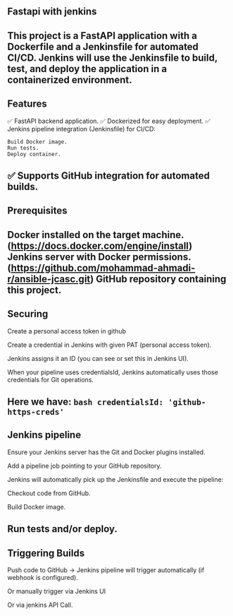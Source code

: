 ## Fastapi with jenkins

This project is a FastAPI application with a Dockerfile and a Jenkinsfile for automated CI/CD. Jenkins will use the Jenkinsfile to build, test, and deploy the application in a containerized environment.
---

## Features

✅ FastAPI backend application.
✅ Dockerized for easy deployment.
✅ Jenkins pipeline integration (Jenkinsfile) for CI/CD:

	Build Docker image.
	Run tests.
	Deploy container.

✅ Supports GitHub integration for automated builds.
---

## Prerequisites

Docker installed on the target machine.(https://docs.docker.com/engine/install)
Jenkins server with Docker permissions.(https://github.com/mohammad-ahmadi-r/ansible-jcasc.git)
GitHub repository containing this project.
---

## Securing
Create a personal access token in github

Create a credential in Jenkins with given PAT (personal access token).

Jenkins assigns it an ID (you can see or set this in Jenkins UI).

When your pipeline uses credentialsId, Jenkins automatically uses those credentials for Git operations.

Here we have:
	```bash
		credentialsId: 'github-https-creds'
	```
---

## Jenkins pipeline

Ensure your Jenkins server has the Git and Docker plugins installed.

Add a pipeline job pointing to your GitHub repository.

Jenkins will automatically pick up the Jenkinsfile and execute the pipeline:

Checkout code from GitHub.

Build Docker image.

Run tests and/or deploy.
---

## Triggering Builds

Push code to GitHub → Jenkins pipeline will trigger automatically (if webhook is configured).

Or manually trigger via Jenkins UI

Or via jenkins API Call. 